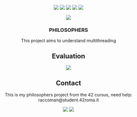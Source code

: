 <p align="center">
	<img src="https://img.shields.io/github/contributors/raccoman/philosophers?style=for-the-badge"/>
	<img src="https://img.shields.io/github/forks/raccoman/philosophers?style=for-the-badge"/>
	<img src="https://img.shields.io/github/stars/raccoman/philosophers?style=for-the-badge"/>
	<img src="https://img.shields.io/github/issues/raccoman/philosophers?style=for-the-badge"/>
	<img src="https://img.shields.io/github/license/raccoman/philosophers?style=for-the-badge"/>
</p>

<p align="center">
	<img src="https://badge42.vercel.app/api/v2/cl0z8sbuu001509jthfclxpdu/stats?cursusId=21&coalitionId=125"/>
</p>
<h3 align="center">
	  PHILOSOPHERS
</h3>
<p align="center">
	This project aims to understand multithreading
</p>

<h2 align="center">
	Evaluation
</h2>
<p align="center">
	<img src="https://badge42.vercel.app/api/v2/cl0z8sbuu001509jthfclxpdu/project/2203866"/>
</p>

<h2 align="center">
	Contact
</h2>
<p align="center">
	This is my philosophers project from the 42 cursus, need help: raccoman@student.42roma.it
</p>

<p align="center">
	<img src="https://forthebadge.com/images/badges/made-with-c.svg"/>
    <img src="https://forthebadge.com/images/badges/not-a-bug-a-feature.svg"/>
</p>
